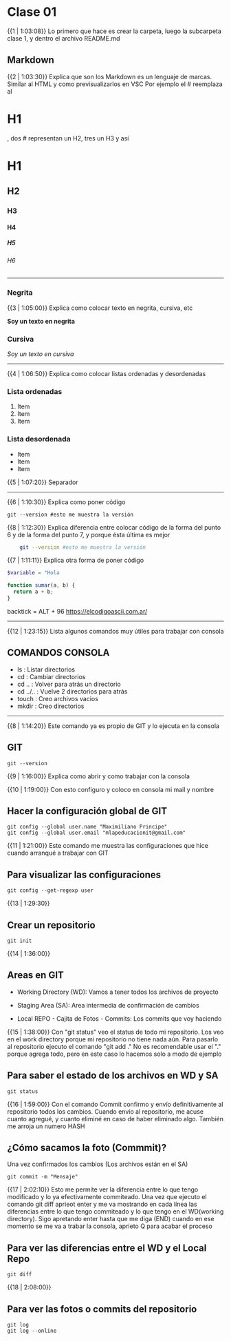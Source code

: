 # Clase 01

{{1 | 1:03:08}} Lo primero que hace es crear la carpeta, luego la subcarpeta clase 1, y dentro el archivo README.md

## Markdown

{{2 | 1:03:30}} Explica que son los Markdown es un lenguaje de marcas. Similar al HTML y como previsualizarlos en VSC
Por ejemplo el # reemplaza al <h1>H1</h1>, dos # representan un H2, tres un H3 y así

# H1

## H2

### H3

#### H4

##### H5

###### H6

---

### Negrita

{{3 | 1:05:00}} Explica como colocar texto en negrita, cursiva, etc

**Soy un texto en negrita**

### Cursiva

_Soy un texto en cursiva_

---

{{4 | 1:06:50}} Explica como colocar listas ordenadas y desordenadas

### Lista ordenadas

1. Item
2. Item
3. Item

### Lista desordenada

- Item
- Item
- Item

{{5 | 1:07:20}} Separador

---

{{6 | 1:10:30}} Explica como poner código

    git --version #esto me muestra la versión

{{8 | 1:12:30}} Explica diferencia entre colocar código de la forma del punto 6 y de la forma del punto 7, y porque ésta última es mejor

```bash
    git --version #esto me muestra la versión
```

{{7 | 1:11:11}} Explica otra forma de poner código

```php
$variable = "Hola
```

```js
function sumar(a, b) {
  return a + b;
}
```

backtick = ALT + 96
https://elcodigoascii.com.ar/

---

{{12 | 1:23:15}} Lista algunos comandos muy útiles para trabajar con consola

## COMANDOS CONSOLA

- ls : Listar directorios
- cd : Cambiar directorios
- cd .. : Volver para atrás un directorio
- cd ../.. : Vuelve 2 directorios para atrás
- touch : Creo archivos vacios
- mkdir : Creo directorios

---

{{8 | 1:14:20}} Este comando ya es propio de GIT y lo ejecuta en la consola

## GIT

    git --version

{{9 | 1:16:00}} Explica como abrir y como trabajar con la consola

{{10 | 1:19:00}} Con esto configuro y coloco en consola mi mail y nombre

## Hacer la configuración global de GIT

    git config --global user.name "Maximiliano Principe"
    git config --global user.email "mlapeducacionit@gmail.com"

{{11 | 1:21:00}} Este comando me muestra las configuraciones que hice cuando arranqué a trabajar con GIT

## Para visualizar las configuraciones

    git config --get-regexp user

{{13 | 1:29:30}}

## Crear un repositorio

    git init

{{14 | 1:36:00}}

## Areas en GIT

- Working Directory (WD): Vamos a tener todos los archivos de proyecto

- Staging Area (SA): Area intermedia de confirmación de cambios

- Local REPO - Cajita de Fotos - Commits: Los commits que voy haciendo

{{15 | 1:38:00}} Con "git status" veo el status de todo mi repositorio. Los veo en el work directory porque mi repositorio no tiene nada aún. Para pasarlo al repositorio ejecuto el comando "git add ." No es recomendable usar el "." porque agrega todo, pero en este caso lo hacemos solo a modo de ejemplo

## Para saber el estado de los archivos en WD y SA

    git status

{{16 | 1:59:00}} Con el comando Commit confirmo y envío definitivamente al repositorio todos los cambios. Cuando envío al repositorio, me acuse cuanto agregué, y cuanto eliminé en caso de haber eliminado algo. También me arroja un numero HASH

## ¿Cómo sacamos la foto (Commmit)?

Una vez confirmados los cambios (Los archivos están en el SA)

    git commit -m "Mensaje"

{{17 | 2:02:10}} Esto me permite ver la diferencia entre lo que tengo modificado y lo ya efectivamente commiteado. Una vez que ejecuto el comando git diff aprieot enter y me va mostrando en cada línea las diferencias entre lo que tengo commiteado y lo que tengo en el WD(working directory). Sigo apretando enter hasta que me diga (END) cuando en ese momento se me va a trabar la consola, aprieto Q para acabar el proceso

## Para ver las diferencias entre el WD y el Local Repo

    git diff

{{18 | 2:08:00}}

## Para ver las fotos o commits del repositorio

    git log
    git log --online
